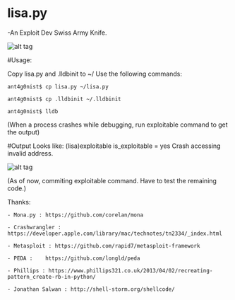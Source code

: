 # lisa.py
-An Exploit Dev Swiss Army Knife. 

![alt tag](https://raw.githubusercontent.com/ant4g0nist/lisa.py/master/lisa.png)


#Usage:

Copy lisa.py and .lldbinit to ~/ 
Use the following commands:

	ant4g0nist$ cp lisa.py ~/lisa.py

	ant4g0nist$ cp .lldbinit ~/.lldbinit

	ant4g0nist$ lldb

(When a process crashes while debugging, run exploitable command to get the output)

#Output Looks like:
	(lisa)exploitable 
	is_exploitable = yes
	Crash accessing invalid address.


![alt tag](https://raw.githubusercontent.com/ant4g0nist/lisa.py/master/context.png)


(As of now, commiting exploitable command. Have to test the remaining code.)

Thanks:

	- Mona.py : https://github.com/corelan/mona

	- Crashwrangler : https://developer.apple.com/library/mac/technotes/tn2334/_index.html

	- Metasploit : https://github.com/rapid7/metasploit-framework
	
	- PEDA :	https://github.com/longld/peda
	
	- Phillips : https://www.phillips321.co.uk/2013/04/02/recreating-pattern_create-rb-in-python/

	- Jonathan Salwan : http://shell-storm.org/shellcode/